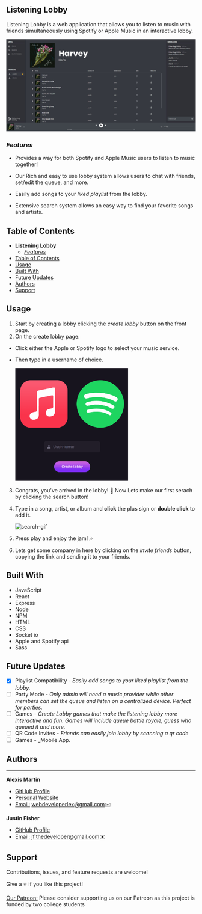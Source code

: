 ## **Listening Lobby**



Listening Lobby is a web application that allows you to listen to music with friends simultaneously using Spotify or Apple Music in an interactive lobby.

<img src="./assets/player.JPG" alt="player" width="800"/>

### _Features_


- Provides a way for both Spotify and Apple Music users to listen to music together!

- Our Rich and easy to use lobby system allows users to chat with friends, set/edit the queue, and more.

- Easily add songs to your
  _liked playlist_ from the lobby.

- Extensive search system allows an easy way to find your favorite songs and artists.

## Table of Contents



- [**Listening Lobby**](#listening-lobby)
  - [_Features_](#features)
- [Table of Contents](#table-of-contents)
- [Usage](#usage)
- [Built With](#built-with)
- [Future Updates](#future-updates)
- [Authors](#authors)
- [Support](#support)

## Usage



1. Start by creating a lobby clicking the _create lobby_ button on the front page.
2. On the create lobby page:

- Click either the Apple or Spotify logo to select your music service.
- Then type in a username of choice.

  <img src="./assets/service-select.gif" alt="service select" width="300"/>

3. Congrats, you've arrived in the lobby! 🎉 Now Lets make our first serach by clicking the search button!
4. Type in a song, artist, or album and **click** the plus sign or **double click** to add it.

   <img src="./assets/search.gif" alt="search-gif" width="700"/>

5. Press play and enjoy the jam! 🎶
6. Lets get some company in here by clicking on the _invite friends_ button, copying the link and sending it to your friends.

## Built With


- JavaScript
- React
- Express
- Node
- NPM
- HTML
- CSS
- Socket io
- Apple and Spotify api
- Sass

## Future Updates



- [x] Playlist Compatibility - _Easily add songs to your liked playlist from the lobby._
- [ ] Party Mode - _Only admin will need a music provider while other members can set the queue and listen on a centralized device. Perfect for parties._
- [ ] Games - _Create Lobby games that make the listening lobby more interactive and fun. Games will include queue battle royale, guess who queued it and more._
- [ ] QR Code Invites - _Friends can easily join lobby by scanning a qr code_
- [ ] Games - \_Mobile App.

## Authors

---

**Alexis Martin**

- [GitHub Profile](https://github.com/webdevlex)
- [Personal Website](https://webdevlex.com/)
- [Email:](mailto:webdeveloperlex@gmail.com?subject=Listening-Lobby "webdeveloperlex@gmail.com")
  webdeveloperlex@gmail.com✉️

**Justin Fisher**

- [GitHub Profile](https://github.com/justinfisherrr)
- [Email:](mailto:jf.thedeveloper@gmail.com?subject=Listening-Lobby "jf.thedeveloper@gmail.com")
  jf.thedeveloper@gmail.com✉️

## Support


Contributions, issues, and feature requests are welcome!

Give a ⭐️ if you like this project!

[Our Patreon:](https://www.patreon.com/user?u=67023905&fan_landing=true) Please consider supporting us on our Patreon as this project is funded by two college students
